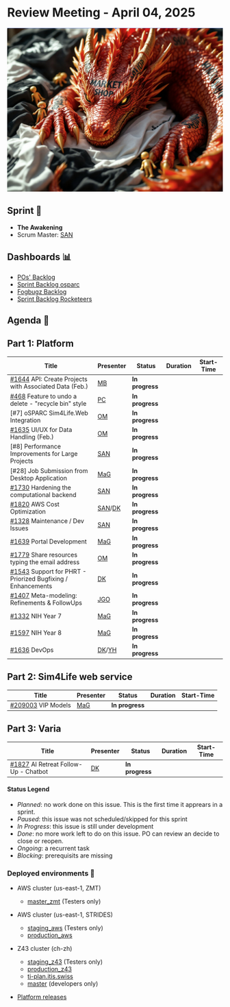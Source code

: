 
# Review Meeting - April 04, 2025

![screenshot](./images/the_awakening_visual.jpg)


## Sprint 🏃

- **The Awakening**
- Scrum Master: [SAN]


## Dashboards 📊

- [POs' Backlog](https://github.com/orgs/ITISFoundation/projects/15/views/14)
- [Sprint Backlog osparc](https://github.com/orgs/ITISFoundation/projects/15/views/11)
- [Fogbugz Backlog](https://z43.manuscript.com/login?dest=%2ff%2ffilters%2f1502%2f00-Sim4Life-WEB-FB-Backlog)
- [Sprint Backlog Rocketeers](https://git.speag.com/oSparc/osparc-s4l/-/boards?milestone_title=Started)

## Agenda 📝

## Part 1: Platform

| Title                                                         | Presenter  | Status          | Duration | Start-Time |
|---------------------------------------------------------------|------------|-----------------|----------|------------|
| [#1644] API: Create Projects with Associated Data (Feb.)      | [MB]       | **In progress** |          |            |
| [#468] Feature to undo a delete - "recycle bin" style         | [PC]       | **In progress** |          |            |
| [#7] oSPARC Sim4Life.Web Integration                          | [OM]       | **In progress** |          |            |
| [#1635] UI/UX for Data Handling (Feb.)                        | [OM]       | **In progress** |          |            |
| [#8] Performance Improvements for Large Projects              | [SAN]      | **In progress** |          |            |
| [#28] Job Submission from Desktop Application                 | [MaG]      | **In progress** |          |            |
| [#1730] Hardening the computational backend                   | [SAN]      | **In progress** |          |            |
| [#1820] AWS Cost Optimization                                 | [SAN]/[DK] | **In progress** |          |            |
| [#1328] Maintenance / Dev Issues                              | [SAN]      | **In progress** |          |            |
| [#1639] Portal Development                                    | [MaG]      | **In progress** |          |            |
| [#1779] Share resources typing the email address              | [OM]       | **In progress** |          |            |
| [#1543] Support for PHRT - Priorized Bugfixing / Enhancements | [DK]       | **In progress** |          |            |
| [#1407] Meta-modeling: Refinements & FollowUps                | [JGO]      | **In progress** |          |            |
| [#1332] NIH Year 7                                            | [MaG]      | **In progress** |          |            |
| [#1597] NIH Year 8                                            | [MaG]      | **In progress** |          |            |
| [#1636] DevOps                                                | [DK]/[YH]  | **In progress** |          |            |

## Part 2: Sim4Life web service

| Title                | Presenter | Status          | Duration | Start-Time |
|----------------------|-----------|-----------------|----------|------------|
| [#209003] VIP Models | [MaG]     | **In progress** |          |            |

## Part 3: Varia
| Title                                  | Presenter | Status          | Duration | Start-Time |
|----------------------------------------|-----------|-----------------|----------|------------|
| [#1827] AI Retreat Follow-Up - Chatbot | [DK]      | **In progress** |          |            |

[#1327]: https://github.com/ITISFoundation/osparc-issues/issues/1327
[#1822]: https://github.com/ITISFoundation/osparc-issues/issues/1822
[#1635]: https://github.com/ITISFoundation/osparc-issues/issues/1635
[#1328]: https://github.com/ITISFoundation/osparc-issues/issues/1328
[#1819]: https://github.com/ITISFoundation/osparc-issues/issues/1819
[#1820]: https://github.com/ITISFoundation/osparc-issues/issues/1820
[#1827]: https://github.com/ITISFoundation/private-issues/issues/3
[#1828]: https://github.com/ITISFoundation/osparc-issues/issues/1828
[#1332]: https://github.com/ITISFoundation/osparc-issues/issues/1332
[#1407]: https://github.com/ITISFoundation/osparc-issues/issues/1407
[#1543]: https://github.com/ITISFoundation/osparc-issues/issues/1543
[#1597]: https://github.com/ITISFoundation/osparc-issues/issues/1597
[#1639]: https://github.com/ITISFoundation/osparc-issues/issues/1639
[#1644]: https://github.com/ITISFoundation/osparc-issues/issues/1644
[#1727]: https://github.com/ITISFoundation/osparc-issues/issues/1727
[#1730]: https://github.com/ITISFoundation/osparc-issues/issues/1730
[#1732]: https://github.com/ITISFoundation/osparc-issues/issues/1732
[#1779]: https://github.com/ITISFoundation/osparc-issues/issues/1779
[#468]: https://github.com/ITISFoundation/osparc-issues/issues/468
[#1636]: https://github.com/ITISFoundation/osparc-issues/issues/1636

[#209003]: https://z43.manuscript.com/f/cases/209003/VIP-Models
[#209025]: https://z43.manuscript.com/f/cases/209025/Missing-Feature-Workbench
[#209014]: https://z43.manuscript.com/f/cases/209014/Missing-Feature-MATCH
[#209150]: https://z43.manuscript.com/f/cases/209150/Missing-Feature-Sensor-Progress-Report

[#1827]: https://github.com/ITISFoundation/osparc-issues/issues/1827

[ANE]:https://github.com/GitHK
[BL]:https://github.com/dyollb
[DK]:https://github.com/mrnicegyu11
[EI]:https://github.com/elisabettai
[EN]:https://github.com/esraneufeld
[GCR]:https://github.com/giancarloromeo
[IP]:https://github.com/ignapas
[JGO]:https://github.com/JavierGOrdonnez
[JQU]:https://github.com/jsaq007
[MaG]:https://github.com/mguidon
[MB]:https://github.com/bisgaard-itis
[MD]:https://github.com/matusdrobuliak66
[MEST]:https://github.com/Konohana0608
[OM]:https://github.com/odeimaiz
[PC]:https://github.com/pcrespov
[SAN]:https://github.com/sanderegg
[SB]:https://github.com/sbenkler
[SCA]:https://github.com/SCA-ZMT
[TN]:https://github.com/newton1985
[WVG]:https://github.com/wvangeit
[YH]:https://github.com/YuryHrytsuk

#### Status Legend

- _Planned_: no work done on this issue. This is the first time it apprears in a sprint.
- _Paused_: this issue was not scheduled/skipped for this sprint
- _In Progress_: this issue is still under development
- _Done_: no more work left to do on this issue. PO can review an decide to close or reopen.
- _Ongoing_: a recurrent task
- _Blocking_: prerequisits are missing

### Deployed environments 🚀

- AWS cluster (us-east-1, ZMT)
  - [master_zmt](https://sim4life.io) (Testers only)
- AWS cluster (us-east-1, STRIDES)
  - [staging_aws](https://staging.osparc.io) (Testers only)
  - [production_aws](https://osparc.io)
- Z43 cluster (ch-zh)
  - [staging_z43](http://osparc-staging.speag.com) (Testers only)
  - [production_z43](http://osparc.speag.com)
  - [ti-plan.itis.swiss](http://ti-plan.itis.swiss)
  - [master](https://osparc-master.speag.com) (developers only)

- [Platform releases](https://github.com/ITISFoundation/osparc-simcore/releases)
